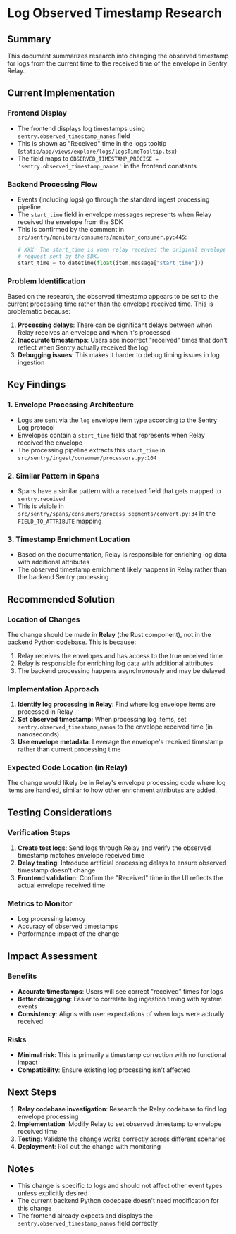 # Log Observed Timestamp Research

## Summary

This document summarizes research into changing the observed timestamp for logs from the current time to the received time of the envelope in Sentry Relay.

## Current Implementation

### Frontend Display
- The frontend displays log timestamps using `sentry.observed_timestamp_nanos` field
- This is shown as "Received" time in the logs tooltip (`static/app/views/explore/logs/logsTimeTooltip.tsx`)
- The field maps to `OBSERVED_TIMESTAMP_PRECISE = 'sentry.observed_timestamp_nanos'` in the frontend constants

### Backend Processing Flow
- Events (including logs) go through the standard ingest processing pipeline
- The `start_time` field in envelope messages represents when Relay received the envelope from the SDK
- This is confirmed by the comment in `src/sentry/monitors/consumers/monitor_consumer.py:445`:
  ```python
  # XXX: The start_time is when relay received the original envelope store
  # request sent by the SDK.
  start_time = to_datetime(float(item.message["start_time"]))
  ```

### Problem Identification
Based on the research, the observed timestamp appears to be set to the current processing time rather than the envelope received time. This is problematic because:

1. **Processing delays**: There can be significant delays between when Relay receives an envelope and when it's processed
2. **Inaccurate timestamps**: Users see incorrect "received" times that don't reflect when Sentry actually received the log
3. **Debugging issues**: This makes it harder to debug timing issues in log ingestion

## Key Findings

### 1. Envelope Processing Architecture
- Logs are sent via the `log` envelope item type according to the Sentry Log protocol
- Envelopes contain a `start_time` field that represents when Relay received the envelope
- The processing pipeline extracts this `start_time` in `src/sentry/ingest/consumer/processors.py:104`

### 2. Similar Pattern in Spans
- Spans have a similar pattern with a `received` field that gets mapped to `sentry.received`
- This is visible in `src/sentry/spans/consumers/process_segments/convert.py:34` in the `FIELD_TO_ATTRIBUTE` mapping

### 3. Timestamp Enrichment Location
- Based on the documentation, Relay is responsible for enriching log data with additional attributes
- The observed timestamp enrichment likely happens in Relay rather than the backend Sentry processing

## Recommended Solution

### Location of Changes
The change should be made in **Relay** (the Rust component), not in the backend Python codebase. This is because:

1. Relay receives the envelopes and has access to the true received time
2. Relay is responsible for enriching log data with additional attributes
3. The backend processing happens asynchronously and may be delayed

### Implementation Approach
1. **Identify log processing in Relay**: Find where log envelope items are processed in Relay
2. **Set observed timestamp**: When processing log items, set `sentry.observed_timestamp_nanos` to the envelope received time (in nanoseconds)
3. **Use envelope metadata**: Leverage the envelope's received timestamp rather than current processing time

### Expected Code Location (in Relay)
The change would likely be in Relay's envelope processing code where log items are handled, similar to how other enrichment attributes are added.

## Testing Considerations

### Verification Steps
1. **Create test logs**: Send logs through Relay and verify the observed timestamp matches envelope received time
2. **Delay testing**: Introduce artificial processing delays to ensure observed timestamp doesn't change
3. **Frontend validation**: Confirm the "Received" time in the UI reflects the actual envelope received time

### Metrics to Monitor
- Log processing latency
- Accuracy of observed timestamps
- Performance impact of the change

## Impact Assessment

### Benefits
- **Accurate timestamps**: Users will see correct "received" times for logs
- **Better debugging**: Easier to correlate log ingestion timing with system events
- **Consistency**: Aligns with user expectations of when logs were actually received

### Risks
- **Minimal risk**: This is primarily a timestamp correction with no functional impact
- **Compatibility**: Ensure existing log processing isn't affected

## Next Steps

1. **Relay codebase investigation**: Research the Relay codebase to find log envelope processing
2. **Implementation**: Modify Relay to set observed timestamp to envelope received time
3. **Testing**: Validate the change works correctly across different scenarios
4. **Deployment**: Roll out the change with monitoring

## Notes

- This change is specific to logs and should not affect other event types unless explicitly desired
- The current backend Python codebase doesn't need modification for this change
- The frontend already expects and displays the `sentry.observed_timestamp_nanos` field correctly
